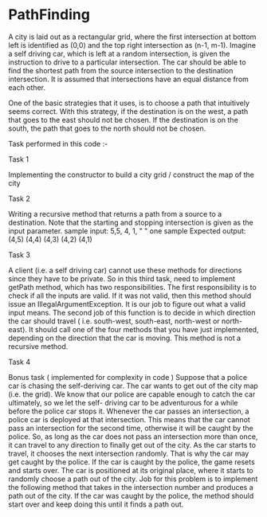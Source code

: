 # PathFinding
A city is laid out as a rectangular grid, where the first intersection at bottom left is identified as (0,0) and the top right intersection as (n-1, m-1). Imagine a self driving car, which is left at a random intersection, is given the instruction to drive to a particular intersection. The car should be able to find the shortest path from the source intersection to the destination intersection. It is assumed that intersections have an equal distance from each other.

One of the basic strategies that it uses, is to choose a path that intuitively seems correct. With this strategy, if the destination is on the west, a path that goes to the east should not be chosen. If the destination is on the south, the path that goes to the north should not be chosen.

Task performed in this code :-

Task 1

Implementing the constructor to build a city grid / construct the map of the city

Task 2

Writing a recursive method that returns a path from a source to a destination. Note that the starting and stopping intersection is given as the input
parameter. sample input: 5,5, 4, 1, " " one sample Expected output: (4,5) (4,4) (4,3) (4,2) (4,1)

Task 3

A client (i.e. a self driving car) cannot use these methods for directions since they have to be private. So in this third task, need to implement getPath method, which has two responsibilities. The first responsibility is to check if all the inputs are valid. If it was not valid, then this method should issue an IllegalArgumentException. It is our job to figure out what a valid input means. The second job of this function is to decide in which direction the car should travel ( i.e. south-west, south-east, north-west or north-east). It should call one of the four methods that you have just implemented, depending on the direction that the car is moving. This method is not a recursive method.

Task 4

Bonus task ( implemented for complexity in code ) Suppose that a police car is chasing the self-deriving car. The car wants to get out of the city map (i.e. the grid). We know that our police are capable enough to catch the car ultimately, so we let the self- driving car to be adventurous for a while before the police car stops it. Whenever the car passes an intersection, a police car is deployed at that intersection. This means that the car cannot pass an intersection for the second time, otherwise it will be caught by the police. So, as long as the car does not pass an intersection more than once, it can travel to any direction to finally get out of the city. As the car starts to travel, it chooses the next intersection randomly. That is why the car may get caught by the police. If the car is caught by the police, the game resets and starts over. The car is positioned at its original place, where it starts to randomly choose a path out of the city. Job for this problem is to implement the following method that takes in the intersection number and produces a path out of the city. If the car was caught by the police, the method should start over and keep doing this until it finds a path out.
